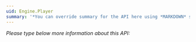 ```yaml
---
uid: Engine.Player
summary: '*You can override summary for the API here using *MARKDOWN* syntax'
---
```


*Please type below more information about this API:*

